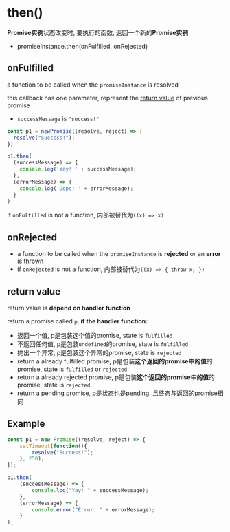 # then()

**Promise实例**状态改变时, 要执行的函数, 返回一个新的**Promise实例**

- promiseInstance.then(onFulfilled, onRejected)

## onFulfilled

a function to be called when the `promiseInstance` is resolved

this callback has one parameter, represent the [return value](JavaScript_Promise.md#always-return-a-result) of previous promise

- `successMessage` is `"success!"`

```js
const p1 = newPromise((resolve, reject) => {
  resolve("Success!");
})

p1.then(
  (successMessage) => {
    console.log('Yay! ' + successMessage);
  },
  (errorMessage) => {
    console.log('Oops! ' + errorMessage);
  }
)
```


if `onFulfilled` is not a function, 内部被替代为`((x) => x)`

## onRejected

- a function to be called when the `promiseInstance` is **rejected** or an **error** is thrown
- if `onRejected` is not a function, 内部被替代为`((x) => { throw x; })`

## return value

return value is **depend on handler function**

return a promise called `p`, **if the handler function:**

- 返回一个值, p是包装这个值的promise, state is `fulfilled`
- 不返回任何值, p是包装`undefined`的promise, state is `fulfilled`
- 抛出一个异常, p是包装这个异常的promise, state is `rejected`
- return a already fulfilled promise, p是包装**这个返回的promise中的值**的promise, state is `fulfilled` or `rejected`
- return a already rejected promise, p是包装**这个返回的promise中的值**的promise, state is `rejected`
- return a pending promise, p是状态也是pending, 且终态与返回的promise相同

## Example

```js
const p1 = new Promise((resolve, reject) => {
    setTimeout(function(){
        resolve("Success!");
    }, 250);
});

p1.then(
    (successMessage) => {
        console.log("Yay! " + successMessage);
    },
    (errorMessage) => {
        console.error("Error: " + errorMessage);
    }
);
```
